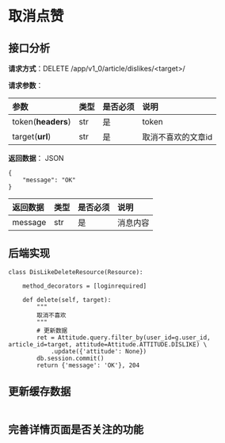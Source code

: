 # 取消点赞

## 接口分析

**请求方式**：DELETE /app/v1\_0/article/dislikes/&lt;target&gt;/

**请求参数**：

| 参数 | 类型 | 是否必须 | 说明 |
| :--- | :--- | :--- | :--- |
| token\(**headers**\) | str | 是 | token |
| target\(**url**\) | str | 是 | 取消不喜欢的文章id |

**返回数据**： JSON

```
{
    "message": "OK"
}
```

| 返回数据 | 类型 | 是否必须 | 说明 |
| :--- | :--- | :--- | :--- |
| message | str | 是 | 消息内容 |

## 后端实现

```
class DisLikeDeleteResource(Resource):

    method_decorators = [loginrequired]

    def delete(self, target):
        """
        取消不喜欢
        """
        # 更新数据
        ret = Attitude.query.filter_by(user_id=g.user_id, article_id=target, attitude=Attitude.ATTITUDE.DISLIKE) \
            .update({'attitude': None})
        db.session.commit()
        return {'message': 'OK'}, 204
```

## 更新缓存数据

```

```

## 完善详情页面是否关注的功能

```

```



